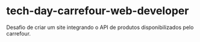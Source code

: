 # tech-day-carrefour-web-developer
 Desafio de criar um site integrando o API de produtos disponibilizados pelo carrefour.
